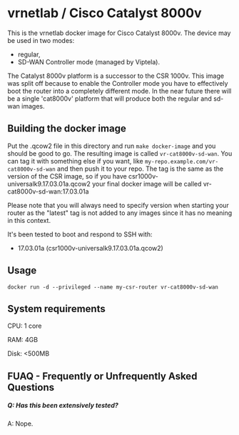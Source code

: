 vrnetlab / Cisco Catalyst 8000v
===========================
This is the vrnetlab docker image for Cisco Catalyst 8000v. The device may be
used in two modes:
- regular,
- SD-WAN Controller mode (managed by Viptela).

The Catalyst 8000v platform is a successor to the CSR 1000v. This image was
split off because to enable the Controller mode you have to effectively boot the
router into a completely different mode. In the near future there will be a
single 'cat8000v' platform that will produce both the regular and sd-wan images.

Building the docker image
-------------------------
Put the .qcow2 file in this directory and run `make docker-image` and
you should be good to go. The resulting image is called `vr-cat8000v-sd-wan`. You can tag
it with something else if you want, like `my-repo.example.com/vr-cat8000v-sd-wan` and then
push it to your repo. The tag is the same as the version of the CSR image, so
if you have csr1000v-universalk9.17.03.01a.qcow2 your final docker image will be called
vr-cat8000v-sd-wan:17.03.01a

Please note that you will always need to specify version when starting your
router as the "latest" tag is not added to any images since it has no meaning
in this context.

It's been tested to boot and respond to SSH with:

 * 17.03.01a (csr1000v-universalk9.17.03.01a.qcow2)

Usage
-----
```
docker run -d --privileged --name my-csr-router vr-cat8000v-sd-wan
```

System requirements
-------------------
CPU: 1 core

RAM: 4GB

Disk: <500MB

FUAQ - Frequently or Unfrequently Asked Questions
-------------------------------------------------
##### Q: Has this been extensively tested?
A: Nope. 
